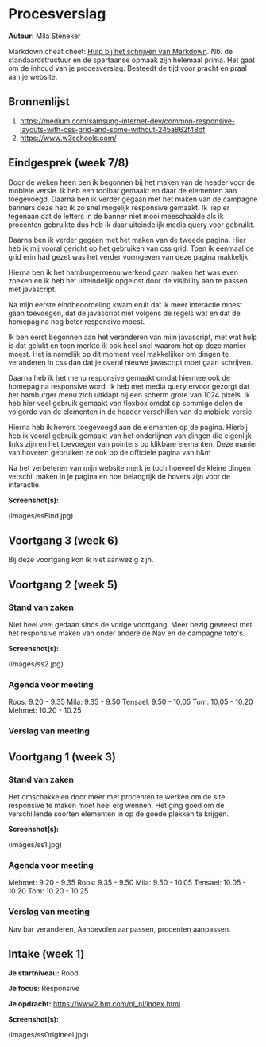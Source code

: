# Procesverslag
**Auteur:** Mila Steneker

Markdown cheat cheet: [Hulp bij het schrijven van Markdown](https://github.com/adam-p/markdown-here/wiki/Markdown-Cheatsheet). Nb. de standaardstructuur en de spartaanse opmaak zijn helemaal prima. Het gaat om de inhoud van je procesverslag. Besteedt de tijd voor pracht en praal aan je website.



## Bronnenlijst
1. https://medium.com/samsung-internet-dev/common-responsive-layouts-with-css-grid-and-some-without-245a862f48df
2. https://www.w3schools.com/



## Eindgesprek (week 7/8)
Door de weken heen ben ik begonnen bij het maken van de header voor de mobiele versie. Ik heb een toolbar gemaakt en daar de elementen aan toegevoegd. Daarna ben ik verder gegaan met het maken van de campagne banners deze heb ik zo snel mogelijk responsive gemaakt. Ik liep er tegenaan dat de letters in de banner niet mooi meeschaalde als ik procenten gebruikte dus heb ik daar uiteindelijk media query voor gebruikt.

Daarna ben ik verder gegaan met het maken van de tweede pagina. Hier heb ik mij vooral gericht op het gebruiken van css grid. Toen ik eenmaal de grid erin had gezet was het verder vormgeven van deze pagina makkelijk. 

Hierna ben ik het hamburgermenu werkend gaan maken het was even zoeken en ik heb het uiteindelijk opgelost door de visibility aan te passen met javascript.

Na mijn eerste eindbeoordeling kwam eruit dat ik meer interactie moest gaan toevoegen, dat de javascript niet volgens de regels wat en dat de homepagina nog beter responsive moest.

Ik ben eerst begonnen aan het veranderen van mijn javascript, met wat hulp is dat gelukt en toen merkte ik ook heel snel waarom het op deze manier moest. Het is namelijk op dit moment veel makkelijker om dingen te veranderen in css dan dat je overal nieuwe javascript moet gaan schrijven.

Daarna heb ik het menu responsive gemaakt omdat hiermee ook de homepagina responsive word. Ik heb met media query ervoor gezorgt dat het hamburger menu zich uitklapt bij een scherm grote van 1024 pixels. Ik heb hier veel gebruik gemaakt van flexbox omdat op sommige delen de volgorde van de elementen in de header verschillen van de mobiele versie. 

Hierna heb ik hovers toegevoegd aan de elementen op de pagina. Hierbij heb ik vooral gebruik gemaakt van het onderlijnen van dingen die eigenlijk links zijn en het toevoegen van pointers op klikbare elemanten. Deze manier van hoveren gebruiken ze ook op de officiele pagina van h&m

Na het verbeteren van mijn website merk je toch hoeveel de kleine dingen verschil maken in je pagina en hoe belangrijk de hovers zijn voor de interactie. 


**Screenshot(s):**

(images/ssEind.jpg)



## Voortgang 3 (week 6)

Bij deze voortgang kon ik niet aanwezig zijn.



## Voortgang 2 (week 5)


### Stand van zaken

Niet heel veel gedaan sinds de vorige voortgang. Meer bezig geweest met het responsive maken van onder andere de Nav en de campagne foto's.

**Screenshot(s):**

(images/ss2.jpg)


### Agenda voor meeting

Roos: 9.20 - 9.35
Mila: 9.35 - 9.50
Tensael: 9.50 - 10.05
Tom: 10.05 - 10.20
Mehmet: 10.20 - 10.25

### Verslag van meeting





## Voortgang 1 (week 3)

### Stand van zaken

Het omschakkelen door meer met procenten te werken om de site responsive te maken moet heel erg wennen. Het ging goed om de verschillende soorten elementen in op de goede plekken te krijgen.

**Screenshot(s):**

(images/ss1.jpg)


### Agenda voor meeting

Mehmet: 9.20 - 9.35
Roos: 9.35 - 9.50
Mila: 9.50 - 10.05
Tensael: 10.05 - 10.20
Tom: 10.20 - 10.25

### Verslag van meeting

Nav bar veranderen, Aanbevolen aanpassen, procenten aanpassen.



## Intake (week 1)

**Je startniveau:** Rood

**Je focus:** Responsive

**Je opdracht:** https://www2.hm.com/nl_nl/index.html

**Screenshot(s):**

(images/ssOrigineel.jpg)

